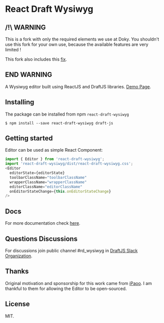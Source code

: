 # React Draft Wysiwyg

## /!\ WARNING
This is a fork with only the required elements we use at Doky.
You shouldn't use this fork for your own use, because the available features are very limited !

This fork also includes this [fix](https://github.com/jpuri/react-draft-wysiwyg/pull/816/files).

## END WARNING

A Wysiwyg editor built using ReactJS and DraftJS libraries.
[Demo Page](https://jpuri.github.io/react-draft-wysiwyg).

## Installing
The package can be installed from npm `react-draft-wysiwyg`

```
$ npm install --save react-draft-wysiwyg draft-js
```

## Getting started
Editor can be used as simple React Component:
```js
import { Editor } from 'react-draft-wysiwyg';
import 'react-draft-wysiwyg/dist/react-draft-wysiwyg.css';
<Editor
  editorState={editorState}
  toolbarClassName="toolbarClassName"
  wrapperClassName="wrapperClassName"
  editorClassName="editorClassName"
  onEditorStateChange={this.onEditorStateChange}
/>
```

## Docs
For more documentation check [here](https://jpuri.github.io/react-draft-wysiwyg/#/docs?_k=jjqinp).

## Questions Discussions
For discussions join public channel #rd_wysiwyg in [DraftJS Slack Organization](https://draftjs.herokuapp.com/).

## Thanks
Original motivation and sponsorship for this work came from [iPaoo](http://www.ipaoo.com/). I am thankful to them for allowing the Editor to be open-sourced.

## License
MIT.
